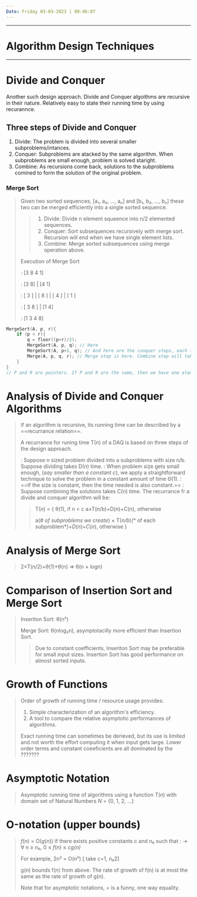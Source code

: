 ```yaml
---
Date: Friday 03-03-2023 | 09:46:07
---
```


---
# Algorithm Design Techniques
---
# Divide and Conquer
Another such design approach. Divide and Conquer algoithms are recursive in their nature. Relatively easy to state their running time by using recurannce.

## Three steps of Divide and Conquer
1. Divide: The problem is divided into several smaller subproblems/intances. 
2. Conquer: Subproblems are atacked by the same algorithm. When subproblems are small enough, problem is solved staright.
3. Combine: As recursions come back, solutions to the subproblems comined to form the solution of the original problem.

### Merge Sort
> Given two sorted sequences, [a₁, a₂, ..., aₙ] and [b₁, b₂, ..., bₙ] these two can be merged efficiently into a single sorted sequence.
>> 1. Divide: Divide n element squeence into n/2 elemented sequences.
>> 2. Conquer: Sort subsequences recursively with merge sort. Recursion will end when we have single element lists.
>> 3. Combine: Merge sorted subsequences using merge operation above.
>
> Execution of Merge Sort
>
> : [3 8 4 1]
> 
> : [3 8] | [4 1]
> 
> : [ 3 ] | [ 8 ] | [ 4 ] | [ 1 ]
>
> : [ 3 8 ] | [1 4]
> 
> : [1 3 4 8]

```C++
MergeSort(A, p, r){ 
    if (p < r){
        q = floor((p+r)/2);
        MergeSort(A, p, q); // Here
        MergeSort(A, p+1, q); // And here are the conquer steps, each takes T(n/2) time.
        Merge(A, p, q, r); // Merge step is here. Combine step will take linear time.
    }
}
// P and R are pointers. If P and R are the same, then we have one element and code goes into the else part.
```

# Analysis of Divide and Conquer Algorithms
> If an algorithm is recursive, its running time can be described by a ==recurrance relation==.
>
> A recurrance for runing time T(*n*) of a DAQ is based on three steps of the design approach.
>
> : Suppose n sized problem divided into a subproblems with size n/b. Suppose dividing takes D(*n*) time.
> : When problem size gets small enough, (*say smaller than a constant c*), we apply a straightforward technique to solve the problem in a constant amount of time Θ(1).
> : ==If the size is constant, then the time needed is also constant.==
> : Suppose combining the solutions takes C(*n*) time.
> The recurrance fr a divide and conquer algorithm will be:
> > T(*n*) = { θ(1), if n < c
> > a×T(n/b)+D(n)+C(n), otherwise
> >
> > a(*# of subproblems we create*) × T(*n/b*)(* of each subproblem*)+*D*(*n*)+*C*(*n*), otherwise }
# Analysis of Merge Sort
> 2×T(n/2)+θ(1)+θ(n) => θ(n × logn)

# Comparison of Insertion Sort and Merge Sort
> Inseriton Sort: θ(n²)
> 
> Merge Sort: θ(nlog₂n), asymptotacilly more efficient than Insertion Sort.
>
> > Due to constant coefficients, Inseriton Sort may be preferable for small input sizes. Insertion Sort has good performance on almost sorted inputs.

# Growth of Functions
> Order of growth of running time / resource usage provides:
> 1. Simple characterization of an algorithm's efficiency.
> 2. A tool to compare the relative asymptotic performances of algorithms.
> 
> Exact running time can sometimes be derieved, but its use is limited and not worth the effort computing it when input gets large. Lower order terms and constant coeeficients are all dominated by the ???????

# Asymptotic Notation
> Asymptotic running time of algorithms using a function *T*(*n*) with domain set of Natural Numbers *N* = {0, 1, 2, ...}

# Ο-notation (upper bounds)
> *f*(*n*) = Ο(*g*(*n*)) if there exists positive constants c and n₀ such that
> : → ∀ n ≥ n₀, 0 ≤ *f*(*n*) ≤ *cg(*n*)*
>
> For example, 2n² = O(n³) [ take c=1, n₀2]
> 
> g(n) bounds f(n) from above.
> The rate of growth of f(n) is at most the same as the rate of growth of g(n).
> 
> Note that for asymptotic notations, = is a funny, one way equality. 


